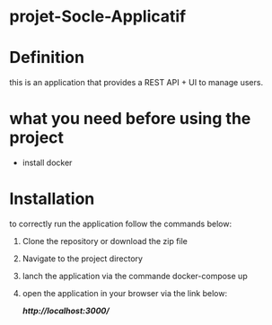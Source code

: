 ﻿# projet-Socle-Applicatif


# Definition

this is an application that provides a REST API + UI to manage users.

# what you need before using the project
- install docker

# Installation

to correctly run the application follow the commands below:

1. Clone the repository or download the zip file
2. Navigate to the project directory
3. lanch the application via the commande
    docker-compose up
4. open the application in your browser via the link below:

    ***http://localhost:3000/***
